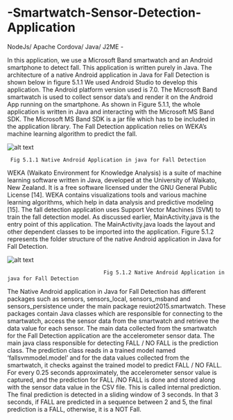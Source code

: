 # -Smartwatch-Sensor-Detection-Application
NodeJs/ Apache Cordova/ Java/ J2ME -


In this application, we use a Microsoft Band smartwatch and an Android smartphone to detect fall. This application is written purely in Java. The architecture of a native Android application in Java for Fall Detection is shown below in figure 5.1.1 
We used Android Studio to develop this application. The Android platform version used is 7.0. The Microsoft Band smartwatch is used to collect sensor data’s and render it on the Android App running on the smartphone.  As shown in Figure 5.1.1, the whole application is written in Java and interacting with the Microsoft MS Band SDK. The Microsoft MS Band SDK is a jar file which has to be included in the application library. The Fall Detection application relies on  WEKA’s machine learning algorithm  to predict the fall.
 
 ![alt text](https://github.com/vimalMK/Fall-Detection-Application-Using-Microsoft-Band-Watch/blob/master/Arc.jpg)


	 Fig 5.1.1 Native Android Application in java for Fall Detection

WEKA  (Waikato Environment for Knowledge Analysis)  is a suite of machine learning software written in Java, developed at the University of Waikato, New Zealand. It is a free software licensed under the GNU General Public License [14]. WEKA contains visualizations tools and various machine learning algorithms, which help in data analysis and predictive modeling [15]. The fall detection application uses Support Vector Machines (SVM) to train the fall detection model.
As discussed earlier, MainActivity.java is the entry point of this application. The MainActivity.java loads the layout and other dependent classes to be imported into the application. Figure 5.1.2 represents the folder structure of the native Android application in Java for Fall Detection. 

  ![alt text](https://github.com/vimalMK/Fall-Detection-Application-Using-Microsoft-Band-Watch/blob/master/arch1.jpg)


                                   Fig 5.1.2 Native Android Application in java for Fall Detection 

The Native Android application in Java for Fall Detection has different packages such as sensors, sensors_local, sensors_msband and sensors_persistence under the main package reuiot2015.smartwatch. These packages contain Java classes which are responsible for connecting to the smartwatch, access the sensor data from the smartwatch and retrieve the data value for each sensor. The main data collected from the smartwatch for the Fall Detection application are the accelerometer sensor data. 
The main java class responsible for detecting FALL / NO FALL is the prediction class. The prediction class reads in a trained model named ‘fallsvmmodel.model’ and for the data values collected from the smartwatch, it checks against the trained model to predict FALL / NO FALL. 
For every 0.25 seconds approximately, the accelerometer sensor value is captured, and the prediction for FALL /NO FALL is done and stored along with the sensor data value in the CSV file. This is called internal prediction. The final prediction is detected in a sliding window of 3 seconds. In that 3 seconds, if FALL are predicted in a sequence between 2 and 5, the final prediction is a FALL, otherwise, it is a NOT Fall.
